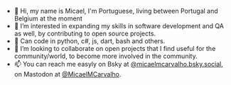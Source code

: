 - 👋 Hi, my name is Micael, I'm Portuguese, living between Portugal and Belgium at the moment
- 👀 I’m interested in expanding my skills in software development and QA as well, by contributing to open source projects.
- 🌱 Can code in python, c#, js, dart, bash and others.
- 💞️ I’m looking to collaborate on open projects that I find useful for the community/world, to become more involved in the community.
- 📫 You can reach me easyly on Bsky at [@micaelmcarvalho.bsky.social]([https://twitter.com/MicaelMCarvalho](https://bsky.app/profile/micaelmcarvalho.bsky.social)), on Mastodon at [@MicaelMCarvalho](https://masto.pt/@micaelmcarvalho).

<!---
MicaelMCarvalho/MicaelMCarvalho is a ✨ special ✨ repository because its `README.md` (this file) appears on your GitHub profile.
You can click the Preview link to take a look at your changes.
--->
